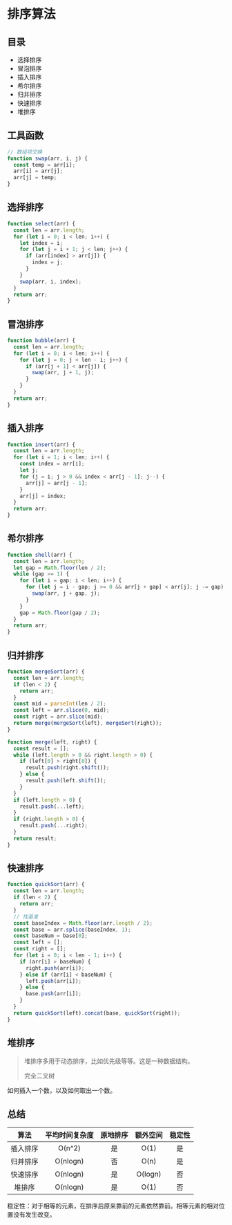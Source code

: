 # 排序算法

## 目录

- 选择排序
- 冒泡排序
- 插入排序
- 希尔排序
- 归并排序
- 快速排序
- 堆排序

## 工具函数

```js
// 数组项交换
function swap(arr, i, j) {
  const temp = arr[i];
  arr[i] = arr[j];
  arr[j] = temp;
}
```



## 选择排序

```js
function select(arr) {
  const len = arr.length;
  for (let i = 0; i < len; i++) {
    let index = i;
    for (let j = i + 1; j < len; j++) {
      if (arr[index] > arr[j]) {
        index = j;
      }
    }
    swap(arr, i, index);
  }
  return arr;
}
```

## 冒泡排序

```js
function bubble(arr) {
  const len = arr.length;
  for (let i = 0; i < len; i++) {
    for (let j = 0; j < len - i; j++) {
      if (arr[j + 1] < arr[j]) {
        swap(arr, j + 1, j);
      }
    }
  }
  return arr;
}
```

## 插入排序

```js
function insert(arr) {
  const len = arr.length;
  for (let i = 1; i < len; i++) {
    const index = arr[i];
    let j;
    for (j = i; j > 0 && index < arr[j - 1]; j--) {
      arr[j] = arr[j - 1];
    }
    arr[j] = index;
  }
  return arr;
}
```

## 希尔排序

```js
function shell(arr) {
  const len = arr.length;
  let gap = Math.floor(len / 2);
  while (gap >= 1) {
    for (let i = gap; i < len; i++) {
      for (let j = i - gap; j >= 0 && arr[j + gap] < arr[j]; j -= gap) {
        swap(arr, j + gap, j);
      }
    }
    gap = Math.floor(gap / 2);
  }
  return arr;
}
```

## 归并排序

```js
function mergeSort(arr) {
  const len = arr.length;
  if (len < 2) {
    return arr;
  }
  const mid = parseInt(len / 2);
  const left = arr.slice(0, mid);
  const right = arr.slice(mid);
  return merge(mergeSort(left), mergeSort(right));
}

function merge(left, right) {
  const result = [];
  while (left.length > 0 && right.length > 0) {
    if (left[0] > right[0]) {
      result.push(right.shift());
    } else {
      result.push(left.shift());
    }
  }
  if (left.length > 0) {
    result.push(...left);
  }
  if (right.length > 0) {
    result.push(...right);
  }
  return result;
}
```

## 快速排序

```js
function quickSort(arr) {
  const len = arr.length;
  if (len < 2) {
    return arr;
  }
  // 找基准
  const baseIndex = Math.floor(arr.length / 2);
  const base = arr.splice(baseIndex, 1);
  const baseNum = base[0];
  const left = [];
  const right = [];
  for (let i = 0; i < len - 1; i++) {
    if (arr[i] > baseNum) {
      right.push(arr[i]);
    } else if (arr[i] < baseNum) {
      left.push(arr[i]);
    } else {
      base.push(arr[i]);
    }
  }
  return quickSort(left).concat(base, quickSort(right));
}
```

## 堆排序

> 堆排序多用于动态排序，比如优先级等等。这是一种数据结构。
>
> 完全二叉树

如何插入一个数，以及如何取出一个数。



## 总结

|   算法   | 平均时间复杂度 | 原地排序 | 额外空间 | 稳定性 |
| :------: | :------------: | :------: | :------: | :----: |
| 插入排序 |     O(n^2)     |    是    |   O(1)   |   是   |
| 归并排序 |    O(nlogn)    |    否    |   O(n)   |   是   |
| 快速排序 |    O(nlogn)    |    是    | O(logn)  |   否   |
|  堆排序  |    O(nlogn)    |    是    |   O(1)   |   否   |

稳定性：对于相等的元素，在排序后原来靠前的元素依然靠前。相等元素的相对位置没有发生改变。